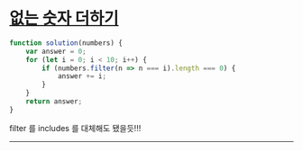 # [없는 숫자 더하기](https://programmers.co.kr/learn/courses/30/lessons/86051)

```js
function solution(numbers) {
    var answer = 0;
    for (let i = 0; i < 10; i++) {
        if (numbers.filter(n => n === i).length === 0) {
            answer += i;
        }
    }
    return answer;
}
```
filter 를 includes 를 대체해도 됐을듯!!!


---